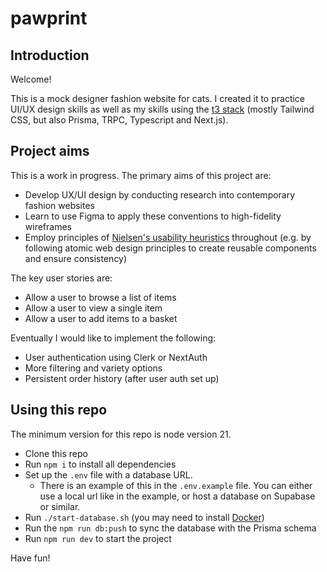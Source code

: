 # pawprint

## Introduction

Welcome!

This is a mock designer fashion website for cats. I created it to practice UI/UX design skills as well as my skills using the [t3 stack](https://create.t3.gg/) (mostly Tailwind CSS, but also Prisma, TRPC, Typescript and Next.js).

## Project aims

This is a work in progress. The primary aims of this project are:

- Develop UX/UI design by conducting research into contemporary fashion websites
- Learn to use Figma to apply these conventions to high-fidelity wireframes
- Employ principles of [Nielsen's usability heuristics](https://www.nngroup.com/articles/ten-usability-heuristics/) throughout (e.g. by following atomic web design principles to create reusable components and ensure consistency)

The key user stories are:

- Allow a user to browse a list of items
- Allow a user to view a single item
- Allow a user to add items to a basket

Eventually I would like to implement the following:

- User authentication using Clerk or NextAuth
- More filtering and variety options
- Persistent order history (after user auth set up)

## Using this repo

The minimum version for this repo is node version 21.

- Clone this repo
- Run `npm i` to install all dependencies
- Set up the `.env` file with a database URL.
    - There is an example of this in the `.env.example` file. You can either use a local url like in the example, or host a database on Supabase or similar.
- Run `./start-database.sh` (you may need to install [Docker](https://docs.docker.com/get-docker/))
- Run the `npm run db:push` to sync the database with the Prisma schema
- Run `npm run dev` to start the project

Have fun!